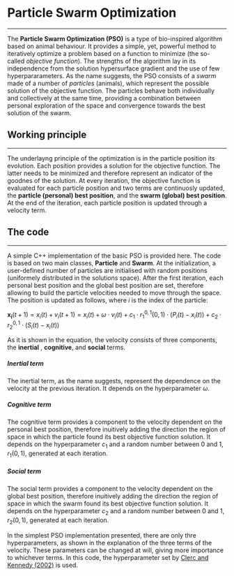 # Particle Swarm Optimization
---
The **Particle Swarm Optimization (PSO)** is a type of bio-inspired algorithm based on animal behaviour. It provides a simple, yet, powerful method to iteratively optimize a problem based on a function to minimize (the so-called _objective function_).
The strengths of the algorithm lay in its independence from the solution hypersurface gradient and the use of few hyperpararameters.
As the name suggests, the PSO consists of a _swarm_ made of a number of _particles_ (animals), which represent the possible solution of the objective function. The particles behave both individually and collectively at the same time, providing a combination between personal exploration of the space and convergence towards the best solution of the swarm.

## Working principle
---
The underlayng principle of the optimization is in the particle position its evolution.
Each position provides a solution for the objective function. The latter needs to be minimized and therefore represent an indicator of the goodnes of the solution.
At every iteration, the objective function is evaluated for each particle position and two terms are continuosly updated, the **particle (personal) best position**, and the **swarm (global) best position**.
At the end of the iteration, each particle position is updated through a velocity term.


## The code
---
A simple C++ implementation of the basic PSO is provided here. The code is based on two main classes, **Particle** and **Swarm**.
At the initialization, a user-defined number of particles are initialised with random positions (uniformely distributed in the solutions space). After the first iteration, each personal best position and the global best position are set, therefore allowing to build the particle velocities needed to move through the space.
The position is updated as follows, where _i_ is the index of the particle:

$`\mathbf{x_i}(t+1) = x_i(t) + v_i(t+1) = x_i(t) + \omega \cdot v_i(t) + c_1 \cdot r^{0,1}_1(0,1) \cdot (P_i(t) - x_i(t)) + c_2 \cdot r^{0,1}_2 \cdot (S_i(t) - x_i(t))`$

As it is shown in the equation, the velocity consists of three components, the **inertial** , **cognitive**, and **social** terms.

##### Inertial term
The inertial term, as the name suggests, represent the dependence on the velocity at the previous iteration.
It depends on the hyperparameter $\omega$.

##### Cognitive term
The cognitive term provides a component to the velocity dependent on the personal best position, therefore inuitively adding the direction the region of space in which the particle found its best objective function solution.
It depends on the hyperparameter $c_1$ and a random number between $0$ and $1$, $r_1(0,1)$, generated at each iteration.

##### Social term
The social term provides a component to the velocity dependent on the global best position, therefore inuitively adding the direction the region of space in which the swarm found its best objective function solution.
It depends on the hyperparameter $c_2$ and a random number between $0$ and $1$, $r_2(0,1)$, generated at each iteration.

In the simplest PSO implementation presented, there are only thre hyperparameters, as shown in the explanation of the three terms of the velocity. These parameters can be changed at will, giving more importance to whichever terms.
In this code, the hyperparameter set by [Clerc and Kennedy (2002)](https://ieeexplore.ieee.org/document/985692) is used.

